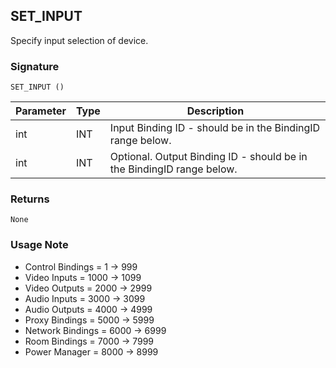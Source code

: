 ## SET\_INPUT

Specify input selection of device.


### Signature

`SET_INPUT ()`

| Parameter | Type | Description                                                           |
| --------- | ---- | --------------------------------------------------------------------- |
| int       | INT  | Input Binding ID - should be in the BindingID range below.            |
| int       | INT  | Optional. Output Binding ID - should be in the BindingID range below. |


### Returns

`None`


### Usage Note

- Control Bindings = 1 -\> 999
- Video Inputs = 1000 -\> 1099
- Video Outputs = 2000 -\> 2999
- Audio Inputs = 3000 -\> 3099
- Audio Outputs = 4000 -\> 4999
- Proxy Bindings = 5000 -\> 5999
- Network Bindings = 6000 -\> 6999
- Room Bindings = 7000 -\> 7999
- Power Manager = 8000 -\> 8999

